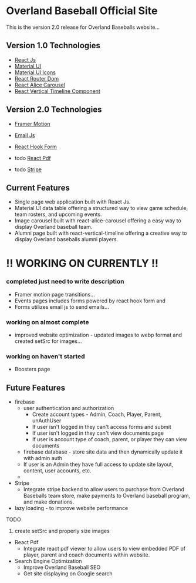 # Overland Baseball Official Site

This is the version 2.0 release for Overland Baseballs website...

## Version 1.0 Technologies

- [React Js](https://react.dev/)
- [Material UI](https://mui.com/material-ui/)
- [Material UI Icons](https://mui.com/material-ui/material-icons/)
- [React Router Dom](https://reactrouter.com/en/main)
- [React Alice Carousel](https://www.npmjs.com/package/react-alice-carousel)
- [React Vertical Timeline Component](https://www.npmjs.com/package/react-vertical-timeline-component)

## Version 2.0 Technologies

- [Framer Motion](https://www.npmjs.com/package/react-vertical-timeline-component)
- [Email Js](https://www.npmjs.com/package/react-vertical-timeline-component)
- [React Hook Form]()

- todo [React Pdf]()
- todo [Stripe]()

## Current Features

- Single page web application built with React Js.
- Material UI data table offering a structured way to view game schedule, team rosters, and upcoming events.
- Image carousel built with react-alice-carousel offering a easy way to display Overland baseball team.
- Alumni page built with react-vertical-timeline offering a creative way to display Overland baseballs alumni players.
  <!-- - todo Alumni page built with framer motion offering a unique and creative way to display Overland baseballs alumni players. -->

# !! WORKING ON CURRENTLY !!

### completed just need to write description

- Framer motion page transitions...
- Events pages includes forms powered by react hook form and
- Forms utilizes email js to send emails...

### working on almost complete

- improved website optimization - updated images to webp format and created setSrc for images...

### working on haven't started

- Boosters page

## Future Features

- firebase
  - user authentication and authorization
    - Create account types - Admin, Coach, Player, Parent, unAuthUser
    - If user isn't logged in they can't access forms and submit
    - If user isn't logged in they can't view documents page
    - If user is account type of coach, parent, or player they can view documents
  - firebase database - store site data and then dynamically update it with admin auth
  - If user is an Admin they have full access to update site layout, content, user accounts, etc.
  -
- Stripe
  - Integrate stripe backend to allow users to purchase from Overland Baseballs team store, make payments to Overland baseball program, and make donations.
- lazy loading - to improve website performance

TODO

1. create setSrc and properly size images

<!-- 4. create booster page -->

- React Pdf
  - Integrate react pdf viewer to allow users to view embedded PDF of player, parent and coach documents within website.
- Search Engine Optimization
  - Improve Overland Baseball SEO
  - Get site displaying on Google search

